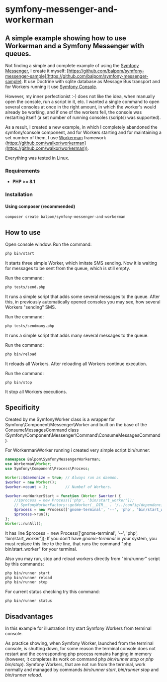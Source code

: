 # symfony-messenger-and-workerman
## A simple example showing how to use Workerman and a Symfony Messenger with queues.

Not finding a simple and complete example of using the [Symfony Messenger](https://github.com/symfony/messenger/), I create it myself: [https://github.com/balpom/symfony-messenger-sample](https://github.com/balpom/symfony-messenger-sample).
It use Doctrine with sqlite database as Message Bus transport and for Workers running it use [Symfony Console](https://github.com/symfony/console/).

However, my inner perfectionist :-) does not like the idea, when manually open the console, run a script in it, etc.
I wanted a single command to open several consoles at once in the right amount, in which the worker's would already be working, and if one of the workers fell, the console was restarting itself (a set number of running consoles (scripts) was supported).

As a result, I created a new example, in which I completely abandoned the symfony/console component, and for Workers starting and for maintaining a set number of them, I use [Workerman](https://github.com/walkor/workerman) framework (https://github.com/walkor/workerman](https://github.com/walkor/workerman)).

Everything was tested in Linux.

### Requirements 
- **PHP >= 8.1**

### Installation
#### Using composer (recommended)
```bash
composer create balpom/symfony-messenger-and-workerman
```

## How to use

Open console window. Run the command:
```bash
php bin/start
```
It starts three simple Worker, which imitate SMS sending. Now it is waiting for messages to be sent from the queue, which is still empty.

Run the command:
```bash
php tests/send.php
```
It runs a simple script that adds some several messages to the queue.
After this, in previously automatically opened consoles you may see, how several Workers "sending" SMS.

Run the command:
```bash
php tests/sendmany.php
```
It runs a simple script that adds many several messages to the queue.

Run the command:
```bash
php bin/reload
```
It reloads all Workers. After reloading all Workers continue execution.

Run the command:
```bash
php bin/stop
```
It stop all Workers executions.


## Specificity
Created by me SymfonyWorker class is a wrapper for Symfony\Component\Messenger\Worker and built on the base of 
the ConsumeMessagesCommand class (Symfony\Component\Messenger\Command\ConsumeMessagesCommand).

For Workerman\Worker running i created very simple script bin/runner:
```php
namespace Balpom\SymfonyMessengerWorkerman;
use Workerman\Worker;
use Symfony\Component\Process\Process;

Worker::$daemonize = true; // Always run as daemon.
$worker = new Worker();
$worker->count = 3;        // Numbef of Workers.

$worker->onWorkerStart = function (Worker $worker) {
    //$process = new Process(['php', 'bin/start_worker']);
    // SymfonyWorkerFactory::getWorker(__DIR__ . '/../config/dependencies.php')->run();
    $process = new Process(['gnome-terminal', '--', 'php', 'bin/start_worker']);
    $process->run();
};
Worker::runAll();
```
It has line $process = new Process(\['gnome-terminal', '--', 'php', 'bin/start_worker'\]);
If you don't have *gnome-terminal* in your system, you must replace this line to the line, that runs the command "php bin/start_worker" for your terminal.

Also you may run, stop and reload workers directly from "bin/runner" script by this commands:
```bash
php bin/runner start
php bin/runner reload
php bin/runner stop
```
For current status checking try this command:
```bash
php bin/runner status
```

## Disadvantages

In this example for illustration I try start Symfony Workers from terminal console.

As practice showing, when Symfony Worker, launched from the terminal console, is shutting down, for some reason the terminal console does not restart and the corresponding php process remains hanging in memory (however, it completes its work on command php *bin/runner stop* or *php bin/stop*).
Symfony Workers, that are not run from the terminal, work normally and managed by commands *bin/runner start*, *bin/runner stop* and *bin/runner reload*.
